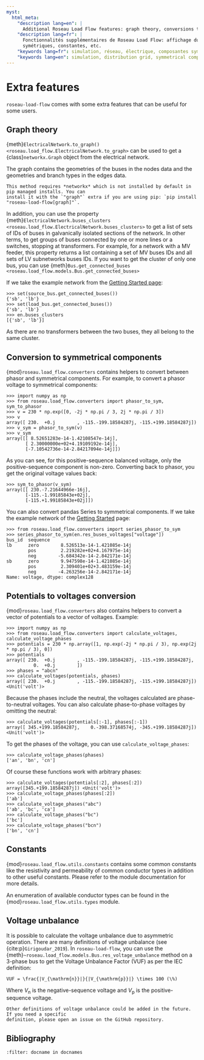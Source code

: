 ```yaml
---
myst:
  html_meta:
    "description lang=en": |
      Additional Roseau Load Flow features: graph theory, conversions to symmetrical components, constants, etc.
    "description lang=fr": |
      Fonctionnalités supplémentaires de Roseau Load Flow: affichage du graphe, conversions vers des composantes
      symétriques, constantes, etc.
    "keywords lang=fr": simulation, réseau, électrique, composantes symétriques, conversions
    "keywords lang=en": simulation, distribution grid, symmetrical components, conversion
---
```


# Extra features

`roseau-load-flow` comes with some extra features that can be useful for some users.

## Graph theory

{meth}`ElectricalNetwork.to_graph() <roseau.load_flow.ElectricalNetwork.to_graph>` can be used to
get a {class}`networkx.Graph` object from the electrical network.

The graph contains the geometries of the buses in the nodes data and the geometries and branch
types in the edges data.

```{note}
This method requires *networkx* which is not installed by default in pip managed installs. You can
install it with the `"graph"` extra if you are using pip: `pip install "roseau-load-flow[graph]"`.
```

In addition, you can use the property
{meth}`ElectricalNetwork.buses_clusters <roseau.load_flow.ElectricalNetwork.buses_clusters>` to
get a list of sets of IDs of buses in galvanically isolated sections of the network. In other terms,
to get groups of buses connected by one or more lines or a switches, stopping at transformers. For
example, for a network with a MV feeder, this property returns a list containing a set of MV buses
IDs and all sets of LV subnetworks buses IDs. If you want to get the cluster of only one bus, you
can use {meth}`Bus.get_connected_buses <roseau.load_flow.models.Bus.get_connected_buses>`

If we take the example network from the [Getting Started page](gs-creating-network):

```pycon
>>> set(source_bus.get_connected_buses())
{'sb', 'lb'}
>>> set(load_bus.get_connected_buses())
{'sb', 'lb'}
>>> en.buses_clusters
[{'sb', 'lb'}]
```

As there are no transformers between the two buses, they all belong to the same cluster.

## Conversion to symmetrical components

{mod}`roseau.load_flow.converters` contains helpers to convert between phasor and symmetrical
components. For example, to convert a phasor voltage to symmetrical components:

```pycon
>>> import numpy as np
>>> from roseau.load_flow.converters import phasor_to_sym, sym_to_phasor
>>> v = 230 * np.exp([0, -2j * np.pi / 3, 2j * np.pi / 3])
>>> v
array([ 230.  +0.j        , -115.-199.18584287j, -115.+199.18584287j])
>>> v_sym = phasor_to_sym(v)
>>> v_sym
array([[ 8.52651283e-14-1.42108547e-14j],
       [ 2.30000000e+02+4.19109192e-14j],
       [-7.10542736e-14-2.84217094e-14j]])
```

As you can see, for this positive-sequence balanced voltage, only the positive-sequence component
is non-zero. Converting back to phasor, you get the original voltage values back:

```pycon
>>> sym_to_phasor(v_sym)
array([[ 230.-7.21644966e-16j],
       [-115.-1.99185843e+02j],
       [-115.+1.99185843e+02j]])
```

You can also convert pandas Series to symmetrical components. If we take the example network of the
[Getting Started](Getting_Started.md) page:

```pycon
>>> from roseau.load_flow.converters import series_phasor_to_sym
>>> series_phasor_to_sym(en.res_buses_voltages["voltage"])
bus_id  sequence
lb      zero        8.526513e-14-1.421085e-14j
        pos         2.219282e+02+4.167975e-14j
        neg        -5.684342e-14-2.842171e-14j
sb      zero        9.947598e-14-1.421085e-14j
        pos         2.309401e+02+3.483159e-14j
        neg        -4.263256e-14-2.842171e-14j
Name: voltage, dtype: complex128
```

## Potentials to voltages conversion

{mod}`roseau.load_flow.converters` also contains helpers to convert a vector of potentials to a
vector of voltages. Example:

```pycon
>>> import numpy as np
>>> from roseau.load_flow.converters import calculate_voltages, calculate_voltage_phases
>>> potentials = 230 * np.array([1, np.exp(-2j * np.pi / 3), np.exp(2j * np.pi / 3), 0])
>>> potentials
array([ 230.  +0.j        , -115.-199.18584287j, -115.+199.18584287j,
          0.  +0.j        ])
>>> phases = "abcn"
>>> calculate_voltages(potentials, phases)
array([ 230.  +0.j        , -115.-199.18584287j, -115.+199.18584287j]) <Unit('volt')>
```

Because the phases include the neutral, the voltages calculated are phase-to-neutral voltages.
You can also calculate phase-to-phase voltages by omitting the neutral:

```pycon
>>> calculate_voltages(potentials[:-1], phases[:-1])
array([ 345.+199.18584287j,    0.-398.37168574j, -345.+199.18584287j]) <Unit('volt')>
```

To get the phases of the voltage, you can use `calculate_voltage_phases`:

```pycon
>>> calculate_voltage_phases(phases)
['an', 'bn', 'cn']
```

Of course these functions work with arbitrary phases:

```pycon
>>> calculate_voltages(potentials[:2], phases[:2])
array([345.+199.18584287j]) <Unit('volt')>
>>> calculate_voltage_phases(phases[:2])
['ab']
>>> calculate_voltage_phases("abc")
['ab', 'bc', 'ca']
>>> calculate_voltage_phases("bc")
['bc']
>>> calculate_voltage_phases("bcn")
['bn', 'cn']
```

## Constants

{mod}`roseau.load_flow.utils.constants` contains some common constants like the resistivity
and permeability of common conductor types in addition to other useful constants. Please refer to
the module documentation for more details.

An enumeration of available conductor types can be found in the {mod}`roseau.load_flow.utils.types`
module.

## Voltage unbalance

It is possible to calculate the voltage unbalance due to asymmetric operation. There are many
definitions of voltage unbalance (see {cite:p}`Girigoudar_2019`). In `roseau-load-flow`, you can
use the {meth}`~roseau.load_flow.models.Bus.res_voltage_unbalance` method on a 3-phase bus to get
the Voltage Unbalance Factor (VUF) as per the IEC definition:

```{math}
VUF = \frac{|V_{\mathrm{n}}|}{|V_{\mathrm{p}}|} \times 100 (\%)
```

Where $V_{\mathrm{n}}$ is the negative-sequence voltage and $V_{\mathrm{p}}$ is the positive-sequence voltage.

```{note}
Other definitions of voltage unbalance could be added in the future. If you need a specific
definition, please open an issue on the GitHub repository.
```

## Bibliography

```{bibliography}
:filter: docname in docnames
```
